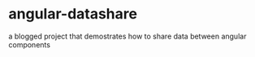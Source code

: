 # angular-datashare
a blogged project that demostrates how to share data between angular components
